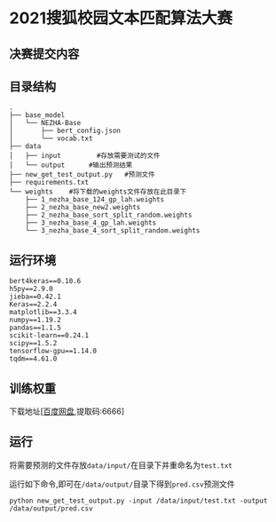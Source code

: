 # 2021搜狐校园文本匹配算法大赛
## 决赛提交内容

## 目录结构

```
.
├── base_model
│   └── NEZHA-Base
│       ├── bert_config.json
│       └── vocab.txt
├── data
│   ├── input         #存放需要测试的文件
│   └── output      #输出预测结果
├── new_get_test_output.py   #预测文件
├── requirements.txt
└── weights    #将下载的weights文件存放在此目录下
    ├── 1_nezha_base_124_gp_lah.weights
    ├── 2_nezha_base_new2.weights
    ├── 2_nezha_base_sort_split_random.weights
    ├── 3_nezha_base_4_gp_lah.weights
    └── 3_nezha_base_4_sort_split_random.weights
```

## 运行环境

```
bert4keras==0.10.6
h5py==2.9.0
jieba==0.42.1
Keras==2.2.4
matplotlib==3.3.4
numpy==1.19.2
pandas==1.1.5
scikit-learn==0.24.1
scipy==1.5.2
tensorflow-gpu==1.14.0
tqdm==4.61.0
```

## 训练权重

下载地址[[百度网盘](https://pan.baidu.com/s/1PJcN3t6wzB2ei_BBg30o5Q ),提取码:6666]

## 运行

将需要预测的文件存放`data/input/`在目录下并重命名为`test.txt`

运行如下命令,即可在`/data/output/`目录下得到`pred.csv`预测文件

`python new_get_test_output.py -input /data/input/test.txt -output /data/output/pred.csv`

